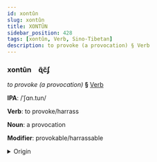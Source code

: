 ```yaml
---
id: xontûn
slug: xontûn
title: XONTÛN
sidebar_position: 428
tags: [xontûn, Verb, Sino-Tibetan]
description: to provoke (a provocation) § Verb
---
```


### xontûn&emsp;<span kind="abugida">ɋ̃c̃ʄ</span>

*to provoke (a provocation)* **§** [Verb](../../tags/Verb)

**IPA**: /ˈʃɑn.tun/

**Verb**: to provoke/harrass

**Noun**: a provocation

**Modifier**: provokable/harrassable

<details>
    <summary>Origin</summary>
    Mandarin 扇動 shāndòng [ʂantʊŋ]<br/>
    <em>Sino-Tibetan Language Family</em>
</details>